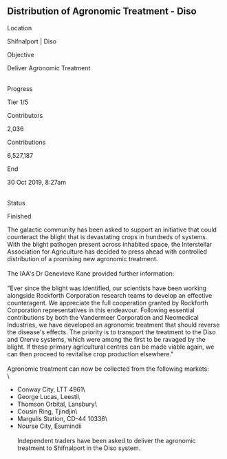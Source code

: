 ## Distribution of Agronomic Treatment - Diso

Location

Shifnalport \| Diso

Objective

Deliver Agronomic Treatment

\
Progress

Tier 1/5

Contributors

2,036

Contributions

6,527,187

End

30 Oct 2019, 8:27am

\
Status

Finished

The galactic community has been asked to support an initiative that
could counteract the blight that is devastating crops in hundreds of
systems.​\
With the blight pathogen present across inhabited space, the
Interstellar Association for Agriculture has decided to press ahead with
controlled distribution of a promising new agronomic treatment.​\
\
The IAA\'s Dr Genevieve Kane provided further information:​\
\
\"Ever since the blight was identified, our scientists have been working
alongside Rockforth Corporation research teams to develop an effective
counteragent. We appreciate the full cooperation granted by Rockforth
Corporation representatives in this endeavour. Following essential
contributions by both the Vandermeer Corporation and Neomedical
Industries, we have developed an agronomic treatment that should reverse
the disease\'s effects. The priority is to transport the treatment to
the Diso and Orerve systems, which were among the first to be ravaged by
the blight. If these primary agricultural centres can be made viable
again, we can then proceed to revitalise crop production elsewhere.\"\
\
Agronomic treatment can now be collected from the following markets:​\
\
- Conway City, LTT 4961\
- George Lucas, Leesti\
- Thomson Orbital, Lansbury\
- Cousin Ring, Tjindjin\
- Margulis Station, CD-44 10336\
- Nourse City, Esumindii\
\
Independent traders have been asked to deliver the agronomic treatment
to Shifnalport in the Diso system.​

